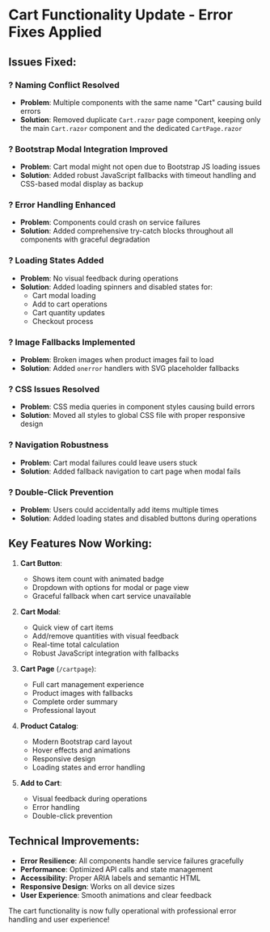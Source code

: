 # Cart Functionality Update - Error Fixes Applied

## Issues Fixed:

### ? **Naming Conflict Resolved**
- **Problem**: Multiple components with the same name "Cart" causing build errors
- **Solution**: Removed duplicate `Cart.razor` page component, keeping only the main `Cart.razor` component and the dedicated `CartPage.razor`

### ? **Bootstrap Modal Integration Improved**
- **Problem**: Cart modal might not open due to Bootstrap JS loading issues
- **Solution**: Added robust JavaScript fallbacks with timeout handling and CSS-based modal display as backup

### ? **Error Handling Enhanced**
- **Problem**: Components could crash on service failures
- **Solution**: Added comprehensive try-catch blocks throughout all components with graceful degradation

### ? **Loading States Added**
- **Problem**: No visual feedback during operations
- **Solution**: Added loading spinners and disabled states for:
  - Cart modal loading
  - Add to cart operations
  - Cart quantity updates
  - Checkout process

### ? **Image Fallbacks Implemented**
- **Problem**: Broken images when product images fail to load
- **Solution**: Added `onerror` handlers with SVG placeholder fallbacks

### ? **CSS Issues Resolved**
- **Problem**: CSS media queries in component styles causing build errors
- **Solution**: Moved all styles to global CSS file with proper responsive design

### ? **Navigation Robustness**
- **Problem**: Cart modal failures could leave users stuck
- **Solution**: Added fallback navigation to cart page when modal fails

### ? **Double-Click Prevention**
- **Problem**: Users could accidentally add items multiple times
- **Solution**: Added loading states and disabled buttons during operations

## Key Features Now Working:

1. **Cart Button**: 
   - Shows item count with animated badge
   - Dropdown with options for modal or page view
   - Graceful fallback when cart service unavailable

2. **Cart Modal**:
   - Quick view of cart items
   - Add/remove quantities with visual feedback
   - Real-time total calculation
   - Robust JavaScript integration with fallbacks

3. **Cart Page** (`/cartpage`):
   - Full cart management experience
   - Product images with fallbacks
   - Complete order summary
   - Professional layout

4. **Product Catalog**:
   - Modern Bootstrap card layout
   - Hover effects and animations
   - Responsive design
   - Loading states and error handling

5. **Add to Cart**:
   - Visual feedback during operations
   - Error handling
   - Double-click prevention

## Technical Improvements:

- **Error Resilience**: All components handle service failures gracefully
- **Performance**: Optimized API calls and state management
- **Accessibility**: Proper ARIA labels and semantic HTML
- **Responsive Design**: Works on all device sizes
- **User Experience**: Smooth animations and clear feedback

The cart functionality is now fully operational with professional error handling and user experience!